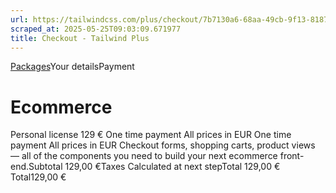 ```yaml
---
url: https://tailwindcss.com/plus/checkout/7b7130a6-68aa-49cb-9f13-818720c60fe8
scraped_at: 2025-05-25T09:03:09.671977
title: Checkout - Tailwind Plus
---
```


[](https://tailwindcss.com/plus)
[Packages](https://tailwindcss.com/plus/ui-blocks#pricing)Your detailsPayment
# Ecommerce
Personal license
129 €
One time payment
All prices in EUR
One time payment
All prices in EUR
Checkout forms, shopping carts, product views — all of the components you need to build your next ecommerce front-end.Subtotal
    129,00 €Taxes
    Calculated at next stepTotal
    129,00 €
Total129,00 €

